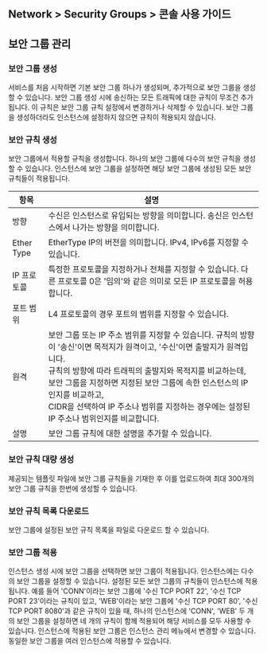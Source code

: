 ## Network > Security Groups > 콘솔 사용 가이드

## 보안 그룹 관리

### 보안 그룹 생성
서비스를 처음 시작하면 기본 보안 그룹 하나가 생성되며, 추가적으로 보안 그룹을 생성할 수 있습니다.
보안 그룹 생성 시에 송신하는 모든 트래픽에 대한 규칙이 무조건 추가됩니다. 이 규칙은 보안 그룹 규칙 설정에서 변경하거나 삭제할 수 있습니다.
보안 그룹을 생성하더라도 인스턴스에 설정하지 않으면 규칙이 적용되지 않습니다.


### 보안 규칙 생성
보안 그룹에서 적용할 규칙을 생성합니다. 하나의 보안 그룹에 다수의 보안 규칙을 생성할 수 있습니다. 인스턴스에 보안 그룹을 설정하면 해당 보안 그룹에 생성된 모든 보안 규칙들이 적용됩니다.

| 항목        | 설명                                                         |
| ----------- | ------------------------------------------------------------ |
| 방향        | 수신은 인스턴스로 유입되는 방향을 의미합니다. 송신은 인스턴스에서 나가는 방향을 의미합니다. |
| Ether Type  | EtherType IP의 버전을 의미합니다. IPv4, IPv6를 지정할 수 있습니다. |
| IP 프로토콜 | 특정한 프로토콜을 지정하거나 전체를 지정할 수 있습니다. 다른 프로토콜 0은 '임의'와 같은 의미로 모든 IP 프로토콜을 허용합니다.       |
| 포트 범위   | L4 프로토콜의 경우 포트의 범위를 지정할 수 있습니다.         |
| 원격        | 보안 그룹 또는 IP 주소 범위를 지정할 수 있습니다. 규칙의 방향이 '송신'이면 목적지가 원격이고, '수신'이면 출발지가 원격입니다. <br>규칙의 방향에 따라 트래픽의 출발지와 목적지를 비교하는데, 보안 그룹을 지정하면 지정된 보안 그룹에 속한 인스턴스의 IP인지를 비교하고, <br>CIDR을 선택하여 IP 주소나 범위를 지정하는 경우에는 설정된 IP 주소나 범위인지를 비교합니다. |
| 설명        | 보안 그룹 규칙에 대한 설명을 추가할 수 있습니다.         |

### 보안 규칙 대량 생성
제공되는 템플릿 파일에 보안 그룹 규칙들을 기재한 후 이를 업로드하여 최대 300개의 보안 그룹 규칙을 한번에 생성할 수 있습니다.

### 보안 규칙 목록 다운로드
보안 그룹에 설정된 보안 규칙 목록을 파일로 다운로드 할 수 있습니다.

### 보안 그룹 적용
인스턴스 생성 시에 보안 그룹을 선택하면 보안 그룹이 적용됩니다. 인스턴스에는 다수의 보안 그룹을 설정할 수 있습니다. 설정된 모든 보안 그룹의 규칙들이 인스턴스에 적용됩니다.
예를 들어 'CONN'이라는 보안 그룹에 '수신 TCP PORT 22', '수신 TCP PORT 23'이라는 규칙이 있고, 'WEB'이라는 보안 그룹에 '수신 TCP PORT 80', '수신 TCP PORT 8080'과 같은 규칙이 있을 때, 하나의 인스턴스에 'CONN', 'WEB' 두 개의 보안 그룹을 설정하면 네 개의 규칙이 함께 적용되어 해당 서비스를 모두 사용할 수 있습니다.
인스턴스에 적용된 보안 그룹은 인스턴스 관리 메뉴에서 변경할 수 있습니다. 동일한 보안 그룹을 여러 인스턴스에 적용할 수 있습니다.

